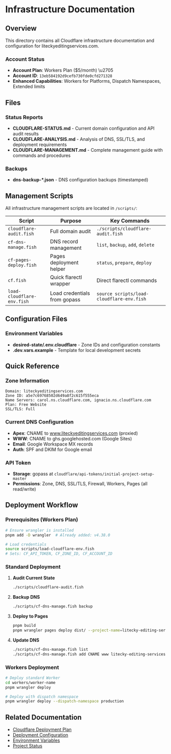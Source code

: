 # Infrastructure Documentation

## Overview

This directory contains all Cloudflare infrastructure documentation and configuration for liteckyeditingservices.com.

### Account Status
- **Account Plan**: Workers Plan ($5/month) \u2705
- **Account ID**: `13eb584192d9cefb730fde0cfd271328`
- **Enhanced Capabilities**: Workers for Platforms, Dispatch Namespaces, Extended limits

## Files

### Status Reports
- **CLOUDFLARE-STATUS.md** - Current domain configuration and API audit results
- **CLOUDFLARE-ANALYSIS.md** - Analysis of DNS, SSL/TLS, and deployment requirements
- **CLOUDFLARE-MANAGEMENT.md** - Complete management guide with commands and procedures

### Backups
- **dns-backup-*.json** - DNS configuration backups (timestamped)

## Management Scripts

All infrastructure management scripts are located in `/scripts/`:

| Script | Purpose | Key Commands |
|--------|---------|-------------|
| `cloudflare-audit.fish` | Full domain audit | `./scripts/cloudflare-audit.fish` |
| `cf-dns-manage.fish` | DNS record management | `list`, `backup`, `add`, `delete` |
| `cf-pages-deploy.fish` | Pages deployment helper | `status`, `prepare`, `deploy` |
| `cf.fish` | Quick flarectl wrapper | Direct flarectl commands |
| `load-cloudflare-env.fish` | Load credentials from gopass | `source scripts/load-cloudflare-env.fish` |

## Configuration Files

### Environment Variables
- **desired-state/.env.cloudflare** - Zone IDs and configuration constants
- **.dev.vars.example** - Template for local development secrets

## Quick Reference

### Zone Information
```
Domain: liteckyeditingservices.com
Zone ID: a5e7c69768502d649a8f2c615f555eca
Name Servers: carol.ns.cloudflare.com, ignacio.ns.cloudflare.com
Plan: Free Website
SSL/TLS: Full
```

### Current DNS Configuration
- **Apex**: CNAME to www.liteckyeditingservices.com (proxied)
- **WWW**: CNAME to ghs.googlehosted.com (Google Sites)
- **Email**: Google Workspace MX records
- **Auth**: SPF and DKIM for Google email

### API Token
- **Storage**: gopass at `cloudflare/api-tokens/initial-project-setup-master`
- **Permissions**: Zone, DNS, SSL/TLS, Firewall, Workers, Pages (all read/write)

## Deployment Workflow

### Prerequisites (Workers Plan)
```bash
# Ensure wrangler is installed
pnpm add -D wrangler  # Already added: v4.38.0

# Load credentials
source scripts/load-cloudflare-env.fish
# Sets: CF_API_TOKEN, CF_ZONE_ID, CF_ACCOUNT_ID
```

### Standard Deployment
1. **Audit Current State**
   ```bash
   ./scripts/cloudflare-audit.fish
   ```

2. **Backup DNS**
   ```bash
   ./scripts/cf-dns-manage.fish backup
   ```

3. **Deploy to Pages**
   ```bash
   pnpm build
   pnpm wrangler pages deploy dist/ --project-name=litecky-editing-services
   ```

4. **Update DNS**
   ```bash
   ./scripts/cf-dns-manage.fish list
   ./scripts/cf-dns-manage.fish add CNAME www litecky-editing-services.pages.dev
   ```

### Workers Deployment
```bash
# Deploy standard Worker
cd workers/worker-name
pnpm wrangler deploy

# Deploy with dispatch namespace
pnpm wrangler deploy --dispatch-namespace production
```

## Related Documentation

- [Cloudflare Deployment Plan](/cloudflare-deployment.md)
- [Deployment Configuration](/deployment-config.md)
- [Environment Variables](/ENVIRONMENT.md)
- [Project Status](/PROJECT-STATUS.md)
